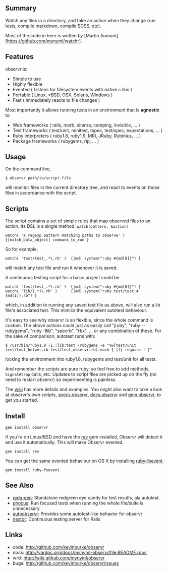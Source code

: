 Summary
-------

Watch any files in a directory, and take an action when they change (run tests,
compile markdown, compile SCSS, etc).

Most of the code in here is written by
[Martin Aumont][https://github.com/mynyml/watchr].

Features
--------

observr is:

* Simple to use
* Highly flexible
* Evented               ( Listens for filesystem events with native c libs )
* Portable              ( Linux, \*BSD, OSX, Solaris, Windows )
* Fast                  ( Immediately reacts to file changes )

Most importantly it allows running tests in an environment that is **agnostic** to:

* Web frameworks        ( rails, merb, sinatra, camping, invisible, ... )
* Test frameworks       ( test/unit, minitest, rspec, test/spec, expectations, ... )
* Ruby interpreters     ( ruby1.8, ruby1.9, MRI, JRuby, Rubinius, ... )
* Package frameworks    ( rubygems, rip, ... )

Usage
-----

On the command line,

    $ observr path/to/script.file

will monitor files in the current directory tree, and react to events on those
files in accordance with the script.

Scripts
-------

The script contains a set of simple rules that map observed files to an action.
Its DSL is a single method: `watch(pattern, &action)`

    watch( 'a regexp pattern matching paths to observe' )  {|match_data_object| command_to_run }

So for example,

    watch( 'test/test_.*\.rb' )  {|md| system("ruby #{md[0]}") }

will match any test file and run it whenever it is saved.

A continuous testing script for a basic project could be

    watch( 'test/test_.*\.rb' )  {|md| system("ruby #{md[0]}") }
    watch( 'lib/(.*)\.rb' )      {|md| system("ruby test/test_#{md[1]}.rb") }

which, in addition to running any saved test file as above, will also run a
lib file's associated test. This mimics the equivalent autotest behaviour.

It's easy to see why observr is so flexible, since the whole command is custom.
The above actions could just as easily call "jruby", "ruby --rubygems", "ruby
-Ilib", "specrb", "rbx", ... or any combination of these. For the sake of
comparison, autotest runs with:

    $ /usr/bin/ruby1.8 -I.:lib:test -rubygems -e "%w[test/unit test/test_helper.rb test/test_observr.rb].each { |f| require f }"

locking the environment into ruby1.8, rubygems and test/unit for all tests.

And remember the scripts are pure ruby, so feel free to add methods,
`Signal#trap` calls, etc. Updates to script files are picked up on the fly (no
need to restart observr) so experimenting is painless.

The [wiki][5] has more details and examples.  You might also want to take a
look at observr's own scripts, [specs.observr][1], [docs.observr][2] and
[gem.observr][3], to get you started.

Install
-------

    gem install observr

If you're on Linux/BSD and have the [rev][4] gem installed, Observr will detect
it and use it automatically. This will make Observr evented.

    gem install rev

You can get the same evented behaviour on OS X by installing
[ruby-fsevent][10].

    gem install ruby-fsevent

See Also
--------

* [redgreen][6]:   Standalone redgreen eye candy for test results, ala autotest.
* [phocus][7]:     Run focused tests when running the whole file/suite is unnecessary.
* [autoobservr][8]: Provides some autotest-like behavior for observr
* [nestor][9]:     Continuous testing server for Rails

Links
-----

* code:  <http://github.com/kevinburke/observr>
* docs:  <http://yardoc.org/docs/mynyml-observr/file:README.rdoc>
* wiki:  <http://wiki.github.com/mynyml/observr>
* bugs:  <http://github.com/kevinburke/observr/issues>




[1]:  http://github.com/kevinburke/observr/blob/master/specs.observr
[2]:  http://github.com/kevinburke/observr/blob/master/docs.observr
[3]:  http://github.com/kevinburke/observr/blob/master/gem.observr
[4]:  http://rev.rubyforge.org/rdoc/
[5]:  http://wiki.github.com/mynyml/observr
[6]:  http://github.com/mynyml/redgreen
[7]:  http://github.com/mynyml/phocus
[8]:  http://github.com/viking/autoobservr
[9]:  http://github.com/francois/nestor
[10]: http://github.com/sandro/ruby-fsevent

